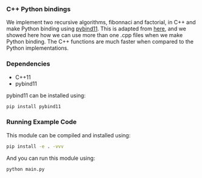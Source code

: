### C++ Python bindings
We implement two recursive algorithms, fibonnaci and factorial, in C++ and make Python binding using [pybind11](https://github.com/pybind/pybind11). 
This is adapted from [here](https://www.blopig.com/blog/2021/03/c-python-bindings-in-5-minutes/), and we showed here how we can use more than one .cpp 
files when we make Python binding. The C++ functions are much faster when compared to the Python implementations.

### Dependencies
- C++11
- pybind11

pybind11 can be installed using:
```bash
pip install pybind11
```

### Running Example Code
This module can be compiled and installed using:
```bash
pip install -e . -vvv
```

And you can run this module using:
```bash
python main.py
```



